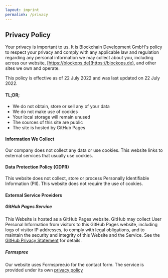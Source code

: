 ```yaml
---
layout: imprint
permalink: /privacy
---
```


## Privacy Policy

Your privacy is important to us. It is Blockchain Development GmbH's policy to respect your privacy and comply with any applicable law and regulation regarding any personal information we may collect about you, including across our website, [https://blockops.de](https://blockops.de), and other sites we own and operate.

This policy is effective as of 22 July 2022 and was last updated on 22 July 2022.

#### TL;DR;

*   We do not obtain, store or sell any of your data
*   We do not make use of cookies
*   Your local storage will remain unused
*   The sources of this site are public
*   The site is hosted by GitHub Pages

#### Information We Collect

Our company does not collect any data or use cookies. This website links to external services that usually use cookies.

#### Data Protection Policy (GDPR)

This website does not collect, store or process Personally Identifiable Information (PII). This website does not require the use of cookies.

#### External Service Providers

##### GitHub Pages Service

This Website is hosted as a GitHub Pages website. GitHub may collect User Personal Information from visitors to this GitHub Pages website, including logs of visitor IP addresses, to comply with legal obligations, and to maintain the security and integrity of this Website and the Service. See the [GitHub Privacy Statement](https://help.github.com/en/github/site-policy/github-privacy-statement) for details.


##### Formspree

Our website uses Formspree.io for the contact form. The service is provided under its own [privacy policy](https://formspree.io/legal/privacy-policy/)
